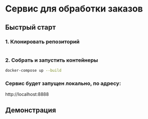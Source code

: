 # Сервис для обработки заказов

## Быстрый старт

### 1. Клонировать репозиторий
```bash

```

### 2. Собрать и запустить контейнеры
```bash
docker-compose up --build
```

### Сервис будет запущен локально, по адресу:
http://localhost:8888

## Демонстрация
